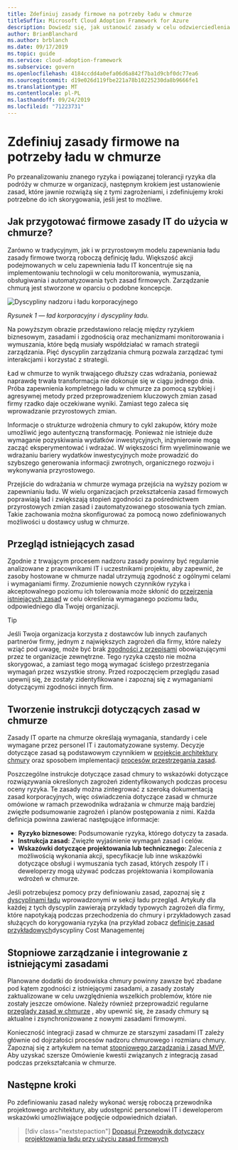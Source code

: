 ```yaml
---
title: Zdefiniuj zasady firmowe na potrzeby ładu w chmurze
titleSuffix: Microsoft Cloud Adoption Framework for Azure
description: Dowiedz się, jak ustanowić zasady w celu odzwierciedlenia i korygowania zagrożeń.
author: BrianBlanchard
ms.author: brblanch
ms.date: 09/17/2019
ms.topic: guide
ms.service: cloud-adoption-framework
ms.subservice: govern
ms.openlocfilehash: 4184ccdd4a0efa06d6a842f7ba1d9cbf0dc77ea6
ms.sourcegitcommit: d19e026d119fbe221a78b10225230da8b9666fe1
ms.translationtype: MT
ms.contentlocale: pl-PL
ms.lasthandoff: 09/24/2019
ms.locfileid: "71223731"
---
```

# <a name="define-corporate-policy-for-cloud-governance"></a>Zdefiniuj zasady firmowe na potrzeby ładu w chmurze

Po przeanalizowaniu znanego ryzyka i powiązanej tolerancji ryzyka dla podróży w chmurze w organizacji, następnym krokiem jest ustanowienie zasad, które jawnie rozwiążą się z tymi zagrożeniami, i zdefiniujemy kroki potrzebne do ich skorygowania, jeśli jest to możliwe.

<!-- markdownlint-disable MD026 -->

## <a name="how-can-corporate-it-policy-become-cloud-ready"></a>Jak przygotować firmowe zasady IT do użycia w chmurze?

Zarówno w tradycyjnym, jak i w przyrostowym modelu zapewniania ładu zasady firmowe tworzą roboczą definicję ładu. Większość akcji podejmowanych w celu zapewnienia ładu IT koncentruje się na implementowaniu technologii w celu monitorowania, wymuszania, obsługiwania i automatyzowania tych zasad firmowych. Zarządzanie chmurą jest stworzone w oparciu o podobne koncepcje.

![Dyscypliny nadzoru i ładu korporacyjnego](../../_images/operational-transformation-govern-highres.png)

*Rysunek 1 — ład korporacyjny i dyscypliny ładu.*

Na powyższym obrazie przedstawiono relację między ryzykiem biznesowym, zasadami i zgodnością oraz mechanizmami monitorowania i wymuszania, które będą musiały współdziałać w ramach strategii zarządzania. Pięć dyscyplin zarządzania chmurą pozwala zarządzać tymi interakcjami i korzystać z strategii.

Ład w chmurze to wynik trwającego dłuższy czas wdrażania, ponieważ naprawdę trwała transformacja nie dokonuje się w ciągu jednego dnia. Próba zapewnienia kompletnego ładu w chmurze za pomocą szybkiej i agresywnej metody przed przeprowadzeniem kluczowych zmian zasad firmy rzadko daje oczekiwane wyniki. Zamiast tego zaleca się wprowadzanie przyrostowych zmian.

Informacje o strukturze wdrożenia chmury to cykl zakupów, który może umożliwić jego autentyczną transformację. Ponieważ nie istnieje duże wymaganie pozyskiwania wydatków inwestycyjnych, inżynierowie mogą zacząć eksperymentować i wdrażać. W większości firm wyeliminowanie we wdrażaniu bariery wydatków inwestycyjnych może prowadzić do szybszego generowania informacji zwrotnych, organicznego rozwoju i wykonywania przyrostowego.

Przejście do wdrażania w chmurze wymaga przejścia na wyższy poziom w zapewnianiu ładu. W wielu organizacjach przekształcenia zasad firmowych poprawiają ład i zwiększają stopień zgodności za pośrednictwem przyrostowych zmian zasad i zautomatyzowanego stosowania tych zmian. Takie zachowania można skonfigurować za pomocą nowo zdefiniowanych możliwości u dostawcy usług w chmurze.

<!-- markdownlint-enable MD026 -->

## <a name="review-existing-policies"></a>Przegląd istniejących zasad

Zgodnie z trwającym procesem nadzoru zasady powinny być regularnie analizowane z pracownikami IT i uczestnikami projektu, aby zapewnić, że zasoby hostowane w chmurze nadal utrzymują zgodność z ogólnymi celami i wymaganiami firmy. Zrozumienie nowych czynników ryzyka i akceptowalnego poziomu ich tolerowania może skłonić do [przejrzenia istniejących zasad](./cloud-policy-review.md) w celu określenia wymaganego poziomu ładu, odpowiedniego dla Twojej organizacji.

> [!TIP]
> Jeśli Twoja organizacja korzysta z dostawców lub innych zaufanych partnerów firmy, jednym z największych zagrożeń dla firmy, które należy wziąć pod uwagę, może być brak [zgodności z przepisami](./regulatory-compliance.md) obowiązującymi przez te organizacje zewnętrzne. Tego ryzyka często nie można skorygować, a zamiast tego mogą wymagać ścisłego przestrzegania wymagań przez wszystkie strony. Przed rozpoczęciem przeglądu zasad upewnij się, że zostały zidentyfikowane i zapoznaj się z wymaganiami dotyczącymi zgodności innych firm.

## <a name="create-cloud-policy-statements"></a>Tworzenie instrukcji dotyczących zasad w chmurze

Zasady IT oparte na chmurze określają wymagania, standardy i cele wymagane przez personel IT i zautomatyzowane systemy. Decyzje dotyczące zasad są podstawowym czynnikiem w [projekcie architektury chmury](./governance-alignment.md) oraz sposobem implementacji [procesów przestrzegania zasad](./processes.md).

Poszczególne instrukcje dotyczące zasad chmury to wskazówki dotyczące rozwiązywania określonych zagrożeń zidentyfikowanych podczas procesu oceny ryzyka. Te zasady można zintegrować z szeroką dokumentacją zasad korporacyjnych, więc oświadczenia dotyczące zasad w chmurze omówione w ramach przewodnika wdrażania w chmurze mają bardziej zwięzłe podsumowanie zagrożeń i planów postępowania z nimi. Każda definicja powinna zawierać następujące informacje:

- **Ryzyko biznesowe:** Podsumowanie ryzyka, którego dotyczy ta zasada.
- **Instrukcja zasad:** Zwięzłe wyjaśnienie wymagań zasad i celów.
- **Wskazówki dotyczące projektowania lub technicznego:** Zalecenia z możliwością wykonania akcji, specyfikacje lub inne wskazówki dotyczące obsługi i wymuszania tych zasad, których zespoły IT i deweloperzy mogą używać podczas projektowania i kompilowania wdrożeń w chmurze.

Jeśli potrzebujesz pomocy przy definiowaniu zasad, zapoznaj się z [dyscyplinami ładu](../governance-disciplines.md) wprowadzonymi w sekcji ładu przegląd. Artykuły dla każdej z tych dyscyplin zawierają przykłady typowych zagrożeń dla firmy, które napotykają podczas przechodzenia do chmury i przykładowych zasad służących do korygowania ryzyka (na przykład zobacz [definicje zasad przykładowych](../cost-management/policy-statements.md)dyscypliny Cost Managementej

## <a name="incremental-governance-and-integrating-with-existing-policy"></a>Stopniowe zarządzanie i integrowanie z istniejącymi zasadami

Planowane dodatki do środowiska chmury powinny zawsze być zbadane pod kątem zgodności z istniejącymi zasadami, a zasady zostały zaktualizowane w celu uwzględnienia wszelkich problemów, które nie zostały jeszcze omówione. Należy również przeprowadzić regularne [przeglądy zasad w chmurze](./cloud-policy-review.md) , aby upewnić się, że zasady chmury są aktualne i zsynchronizowane z nowymi zasadami firmowymi.

Konieczność integracji zasad w chmurze ze starszymi zasadami IT zależy głównie od dojrzałości procesów nadzoru chmurowego i rozmiaru chmury. Zapoznaj się z artykułem na temat [stopniowego zarządzania i zasad MVP,](./index.md) Aby uzyskać szersze Omówienie kwestii związanych z integracją zasad podczas przekształcania w chmurze.

## <a name="next-steps"></a>Następne kroki

Po zdefiniowaniu zasad należy wykonać wersję roboczą przewodnika projektowego architektury, aby udostępnić personelowi IT i deweloperom wskazówki umożliwiające podjęcie odpowiednich działań.

> [!div class="nextstepaction"]
> [Dopasuj Przewodnik dotyczący projektowania ładu przy użyciu zasad firmowych](./governance-alignment.md)
